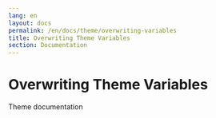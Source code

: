```yaml
---
lang: en
layout: docs
permalink: /en/docs/theme/overwriting-variables
title: Overwriting Theme Variables
section: Documentation
---
```


# Overwriting Theme Variables

Theme documentation
